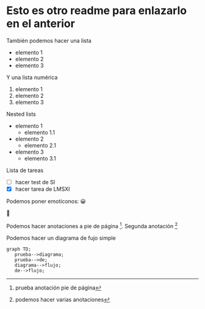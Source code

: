 # Esto es otro readme para enlazarlo en el anterior

También podemos hacer una lista
- elemento 1
- elemento 2
- elemento 3

Y una lista numérica
1. elemento 1
2. elemento 2
3. elemento 3

Nested lists

- elemento 1
    - elemento 1.1
- elemento 2
    - elemento 2.1
- elemento 3
    - elemento 3.1


Lista de tareas

- [ ] hacer test de SI
- [x] hacer tarea de LMSXI

Podemos poner emoticonos:
 :grinning:

 :space_invader:	

 Podemos hacer anotaciones a pie de página [^1].
 Segunda anotación [^2]
 
 Podemos hacer un diagrama de fujo simple

 ```mermaid
graph TD;
    prueba-->diagrama;
    prueba-->de;
    diagrama-->flujo;
    de-->flujo;
```


 
 [^1]: prueba anotación pie de página
 [^2]: podemos hacer varias anotaciones